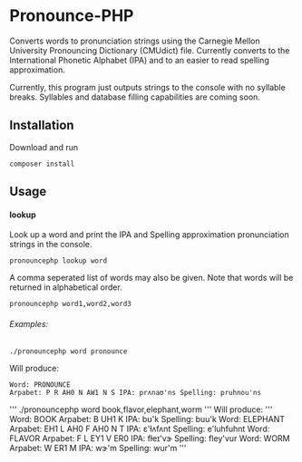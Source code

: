 # Pronounce-PHP

Converts words to pronunciation strings using the Carnegie Mellon University Pronouncing Dictionary (CMUdict) file.  Currently converts to the International Phonetic Alphabet (IPA) and to an easier to read spelling approximation.

Currently, this program just outputs strings to the console with no syllable breaks. Syllables and database filling capabilities are coming soon.

## Installation

Download and run 
```
composer install
```

## Usage

#### lookup

Look up a word and print the IPA and Spelling approximation pronunciation strings in the console. 

```
pronouncephp lookup word
```

A comma seperated list of words may also be given. Note that words will be returned in alphabetical order.

```
pronouncephp word1,word2,word3
```

###### Examples:

```
./pronouncephp word pronounce
```
Will produce:
```
Word: PRONOUNCE
Arpabet: P R AH0 N AW1 N S IPA: prʌnaʊ'ns Spelling: pruhnou'ns
```

'''
./pronouncephp word book,flavor,elephant,worm
'''
Will produce:
'''
Word: BOOK
Arpabet: B UH1 K IPA: bʊ'k Spelling: buu'k
Word: ELEPHANT
Arpabet: EH1 L AH0 F AH0 N T IPA: ɛ'ɫʌfʌnt Spelling: e'luhfuhnt
Word: FLAVOR
Arpabet: F L EY1 V ER0 IPA: fɫeɪ'vɝ Spelling: fley'vur
Word: WORM
Arpabet: W ER1 M IPA: wɝ'm Spelling: wur'm
'''